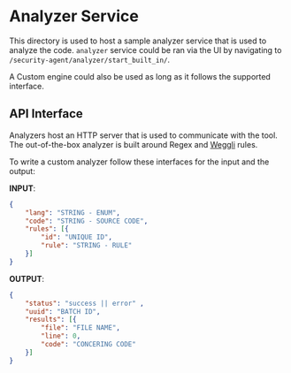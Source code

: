 # Analyzer Service

This directory is used to host a sample analyzer service that is used to analyze the code. `analyzer` service could be ran via the UI by navigating to `/security-agent/analyzer/start_built_in/`.

A Custom engine could also be used as long as it follows the supported interface. 

## API Interface

Analyzers host an HTTP server that is used to communicate with the tool. The out-of-the-box analyzer is built around Regex and [Weggli](https://github.com/weggli-rs/weggli) rules. 

To write a custom analyzer follow these interfaces for the input and the output: 

**INPUT**:
```json
{
    "lang": "STRING - ENUM",
    "code": "STRING - SOURCE CODE",
    "rules": [{ 
        "id": "UNIQUE ID",
        "rule": "STRING - RULE"
    }]
}
```

**OUTPUT**:
```json
{
    "status": "success || error" , 
    "uuid": "BATCH ID",
    "results": [{
        "file": "FILE NAME",
        "line": 0,
        "code": "CONCERING CODE"
    }]
}
```